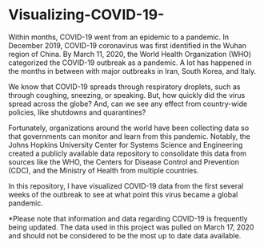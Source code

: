 # Visualizing-COVID-19-

Within months, COVID-19 went from an epidemic to a pandemic. In December 2019, COVID-19 coronavirus was first identified in the Wuhan region of China. By March 11, 2020, the World Health Organization (WHO) categorized the COVID-19 outbreak as a pandemic. A lot has happened in the months in between with major outbreaks in Iran, South Korea, and Italy.

We know that COVID-19 spreads through respiratory droplets, such as through coughing, sneezing, or speaking. But, how quickly did the virus spread across the globe? And, can we see any effect from country-wide policies, like shutdowns and quarantines?

Fortunately, organizations around the world have been collecting data so that governments can monitor and learn from this pandemic. Notably, the Johns Hopkins University Center for Systems Science and Engineering created a publicly available data repository to consolidate this data from sources like the WHO, the Centers for Disease Control and Prevention (CDC), and the Ministry of Health from multiple countries.

In this repository, I have visualized COVID-19 data from the first several weeks of the outbreak to see at what point this virus became a global pandemic.

*Please note that information and data regarding COVID-19 is frequently being updated. The data used in this project was pulled on       March 17, 2020 and should not be considered to be the most up to date data available.
